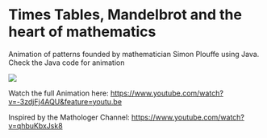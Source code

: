 # Times Tables, Mandelbrot and the heart of mathematics

Animation of patterns founded by mathematician Simon Plouffe using Java.
Check the Java code for animation

[![](https://github.com/Muditgargcoder/Times-Tables-Mandelbrot-and-the-heart-of-mathematics/blob/master/Hnet-image%20(1).gif)](https://www.youtube.com/watch?v=-3zdjFj4AQU&feature=youtu.be)

Watch the full Animation here:
https://www.youtube.com/watch?v=-3zdjFj4AQU&feature=youtu.be

Inspired by the Mathologer Channel: https://www.youtube.com/watch?v=qhbuKbxJsk8

